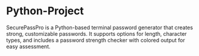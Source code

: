 # Python-Project
SecurePassPro is a Python-based terminal password generator that creates strong, customizable passwords. It supports options for length, character types, and includes a password strength checker with colored output for easy assessment.
